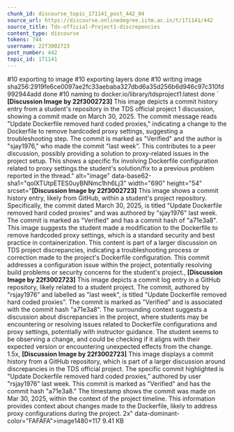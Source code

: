 ```yaml
---
chunk_id: discourse_topic_171141_post_442_04
source_url: https://discourse.onlinedegree.iitm.ac.in/t/171141/442
source_title: Tds-official-Project1-discrepencies
content_type: discourse
tokens: 744
username: 22f3002723
post_number: 442
topic_id: 171141
---
```


#10 exporting to image
#10 exporting layers done
#10 writing image sha256:2919fe6ce0097ae2fc33aebaba327dbd6a35d256b6d946c97c310fd992944add done
#10 naming to docker.io/library/tdsproject1:latest done
`
**[Discussion Image by 22f3002723]** This image depicts a commit history entry from a student's repository in the TDS official project 1 discussion, showing a commit made on March 30, 2025. The commit message reads "Update Dockerfile removed hard coded proxies," indicating a change to the Dockerfile to remove hardcoded proxy settings, suggesting a troubleshooting step. The commit is marked as "Verified" and the author is "sjay1976," who made the commit "last week". This contributes to a peer discussion, possibly providing a solution to proxy-related issues in the project setup. This shows a specific fix involving Dockerfile configuration related to proxy settings.the student's solution/fix to a previous problem reported in the thread." alt="image" data-base62-sha1="qolXTUtpETES0uyBNNmc1hh6Lj3" width="690" height="54" srcset="**[Discussion Image by 22f3002723]** This image shows a commit history entry, likely from GitHub, within a student's project repository. Specifically, the commit dated March 30, 2025, is titled "Update Dockerfile removed hard coded proxies" and was authored by "sjay1976" last week. The commit is marked as "Verified" and has a commit hash of "a71e3a8". This image suggests the student made a modification to the Dockerfile to remove hardcoded proxy settings, which is a standard security and best practice in containerization. This content is part of a larger discussion on TDS project discrepancies, indicating a troubleshooting process or correction made to the project's Dockerfile configuration. This commit addresses a configuration issue within the project, potentially resolving build problems or security concerns for the student's project., **[Discussion Image by 22f3002723]** This image depicts a commit log entry in a GitHub repository, likely related to a student project. The commit, authored by "rsjay1976" and labelled as "last week", is titled "Update Dockerfile removed hard coded proxies". The commit is marked as "Verified" and is associated with the commit hash "a71e3a8". The surrounding context suggests a discussion about discrepancies in the project, where students may be encountering or resolving issues related to Dockerfile configurations and proxy settings, potentially with instructor guidance. The student seems to be observing a change, and could be checking if it aligns with their expected version or encountering unexpected effects from the change. 1.5x, **[Discussion Image by 22f3002723]** This image displays a commit history from a GitHub repository, which is part of a larger discussion around discrepancies in the TDS official project. The specific commit highlighted is "Update Dockerfile removed hard coded proxies," authored by user "rsjay1976" last week. This commit is marked as "Verified" and has the commit hash "a71e3a8." The timestamp shows the commit was made on Mar 30, 2025, within the context of the project timeline. This information provides context about changes made to the Dockerfile, likely to address proxy configurations during the project. 2x" data-dominant-color="FAFAFA">image1480×117 9.41 KB
